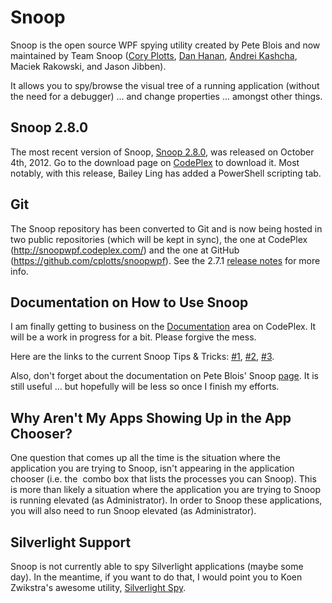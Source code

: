 <h1>Snoop</h1>

<p>Snoop is the open source WPF spying utility created by Pete Blois and now maintained by Team Snoop (<a href="http://www.cplotts.com">Cory Plotts</a>, <a href="http://blogs.interknowlogy.com/author/danhanan/">Dan Hanan</a>, <a href="http://blog.yasiv.com/">Andrei Kashcha</a>, Maciek Rakowski, and Jason Jibben).</p>

<p>It allows you to spy/browse the visual tree of a running application (without the need for a debugger) ... and change properties ... amongst other things.</p>

<h2>Snoop 2.8.0</h2>

<p>The most recent version of Snoop, <a href="http://snoopwpf.codeplex.com/releases/view/87261">Snoop 2.8.0</a>, was released on October 4th, 2012. Go to the download page on <a href="http://snoopwpf.codeplex.com/releases/view/87261">CodePlex</a> to download it. Most notably, with this release, Bailey Ling has added a PowerShell scripting tab.</p>

<h2>Git</h2>

<p>The Snoop repository has been converted to Git and is now being hosted in two public repositories (which will be kept in sync), the one at CodePlex (<a href="http://snoopwpf.codeplex.com/">http://snoopwpf.codeplex.com/</a>) and the one at GitHub (<a href="https://github.com/cplotts/snoopwpf">https://github.com/cplotts/snoopwpf</a>). See the 2.7.1 <a href="http://snoopwpf.codeplex.com/releases/view/73187">release notes</a> for more info.</p>

<h2>Documentation on How to Use Snoop</h2>

<p>I am finally getting to business on the <a href="http://snoopwpf.codeplex.com/documentation">Documentation</a> area on CodePlex. It will be a work in progress for a bit. Please forgive the mess.</p>

<p>Here are the links to the current Snoop Tips &amp; Tricks: <a href="http://www.cplotts.com/2011/02/10/snoop-tips-tricks-1-ctrl-shift-mouse-over/">#1</a>, <a href="http://www.cplotts.com/2011/02/14/snoop-tips-tricks-2-snooping-transient-visuals/">#2</a>, <a href="http://www.cplotts.com/2012/05/31/snoop-tips-tricks-3-the-crosshairs/">#3</a>.</p>

<p>Also, don't forget about the documentation on Pete Blois' Snoop <a href="http://blois.us/Snoop">page</a>. It is still useful ... but hopefully will be less so once I finish my efforts.</p>

<h2>Why Aren't My Apps Showing Up in the App Chooser?</h2>

<p>One question that comes up all the time is the situation where the application you are trying to Snoop, isn't appearing in the application chooser (i.e. the&#160; combo box that lists the processes you can Snoop). This is more than likely a situation where the application you are trying to Snoop is running elevated (as Administrator). In order to Snoop these applications, you will also need to run Snoop elevated (as Administrator).</p>

<h2>Silverlight Support</h2>

<p>Snoop is not currently able to spy Silverlight applications (maybe some day). In the meantime, if you want to do that, I would point you to Koen Zwikstra's awesome utility, <a href="http://firstfloorsoftware.com/silverlightspy/">Silverlight Spy</a>.</p>